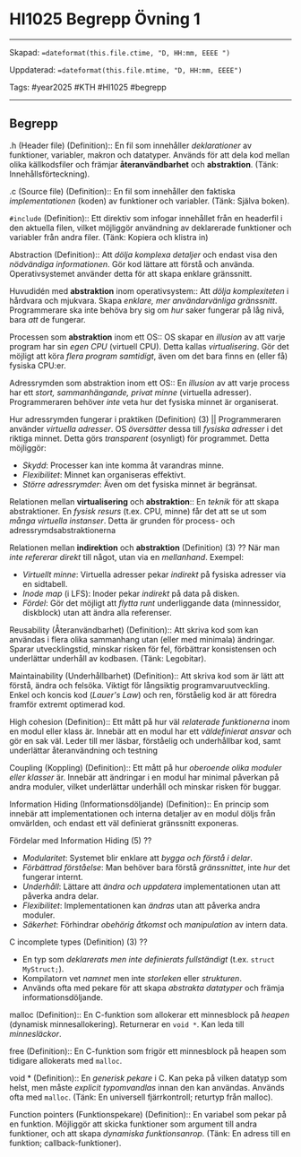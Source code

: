 # HI1025 Begrepp Övning 1

---

Skapad: `=dateformat(this.file.ctime, "D, HH:mm, EEEE ")`

Uppdaterad: `=dateformat(this.file.mtime, "D, HH:mm, EEEE")`

Tags: #year2025 #KTH #HI1025 #begrepp

---

## Begrepp

.h (Header file) (Definition):: En fil som innehåller *deklarationer* av funktioner, variabler, makron och datatyper. Används för att dela kod mellan olika källkodsfiler och främjar **återanvändbarhet** och **abstraktion**. (Tänk: Innehållsförteckning).
<!--SR:!2000-01-01,1,250!2025-03-25,3,250-->

.c (Source file) (Definition):: En fil som innehåller den faktiska *implementationen* (koden) av funktioner och variabler. (Tänk: Själva boken).

`#include` (Definition):: Ett direktiv som infogar innehållet från en headerfil i den aktuella filen, vilket möjliggör användning av deklarerade funktioner och variabler från andra filer. (Tänk: Kopiera och klistra in)
<!--SR:!2000-01-01,1,250!2025-03-25,3,250-->

Abstraction (Definition):: Att *dölja komplexa detaljer* och endast visa den *nödvändiga informationen*. Gör kod lättare att förstå och använda. Operativsystemet använder detta för att skapa enklare gränssnitt.

Huvudidén med **abstraktion** inom operativsystem:: Att *dölja komplexiteten* i hårdvara och mjukvara. Skapa *enklare, mer användarvänliga gränssnitt*. Programmerare ska inte behöva bry sig om *hur* saker fungerar på låg nivå, bara *att* de fungerar.

Processen som **abstraktion** inom ett OS:: OS skapar en *illusion* av att varje program har sin *egen CPU* (virtuell CPU). Detta kallas *virtualisering*. Gör det möjligt att köra *flera program samtidigt*, även om det bara finns en (eller få) fysiska CPU:er.

Adressrymden som abstraktion inom ett OS:: En *illusion* av att varje process har ett *stort, sammanhängande, privat minne* (virtuella adresser). Programmeraren behöver *inte* veta hur det fysiska minnet är organiserat.

Hur adressrymden fungerar i praktiken (Definition) (3)
||
Programmeraren använder *virtuella adresser*. OS *översätter* dessa till *fysiska adresser* i det riktiga minnet. Detta görs *transparent* (osynligt) för programmet. Detta möjliggör:
- *Skydd*: Processer kan inte komma åt varandras minne.
- *Flexibilitet*: Minnet kan organiseras effektivt.
- *Större adressrymder*: Även om det fysiska minnet är begränsat.

Relationen mellan **virtualisering** och **abstraktion**:: En *teknik* för att skapa abstraktioner. En *fysisk resurs* (t.ex. CPU, minne) får det att se ut som *många virtuella instanser*. Detta är grunden för process- och adressrymdsabstraktionerna

Relationen mellan **indirektion** och **abstraktion** (Definition) (3)
??
När man *inte refererar direkt* till något, utan via en *mellanhand*. Exempel:
- *Virtuellt minne*: Virtuella adresser pekar *indirekt* på fysiska adresser via en sidtabell.
- *Inode map* (i LFS): Inoder pekar *indirekt* på data på disken.
- *Fördel*: Gör det möjligt att *flytta runt* underliggande data (minnessidor, diskblock) utan att ändra alla referenser.

Reusability (Återanvändbarhet) (Definition):: Att skriva kod som kan användas i flera olika sammanhang utan (eller med minimala) ändringar. Sparar utvecklingstid, minskar risken för fel, förbättrar konsistensen och underlättar underhåll av kodbasen. (Tänk: Legobitar).

Maintainability (Underhållbarhet) (Definition):: Att skriva kod som är lätt att förstå, ändra och felsöka. Viktigt för långsiktig programvaruutveckling. Enkel och koncis kod (*Lauer's Law*) och ren, förståelig kod är att föredra framför extremt optimerad kod.
<!--SR:!2000-01-01,1,250!2025-03-25,3,250-->

High cohesion (Definition):: Ett mått på hur väl *relaterade funktionerna* inom en modul eller klass är. Innebär att en modul har ett *väldefinierat ansvar* och gör en sak väl. Leder till mer läsbar, förståelig och underhållbar kod, samt underlättar återanvändning och testning

Coupling (Koppling) (Definition):: Ett mått på hur *oberoende olika moduler eller klasser* är. Innebär att ändringar i en modul har minimal påverkan på andra moduler, vilket underlättar underhåll och minskar risken för buggar.
<!--SR:!2025-03-23,1,230!2025-03-25,2,248-->

Information Hiding (Informationsdöljande) (Definition):: En princip som innebär att implementationen och interna detaljer av en modul döljs från omvärlden, och endast ett väl definierat gränssnitt exponeras.

Fördelar med Information Hiding (5)
??
- *Modularitet*: Systemet blir enklare att *bygga och förstå i delar*.
- *Förbättrad förståelse*: Man behöver bara förstå *gränssnittet*, inte *hur* det fungerar internt.
- *Underhåll*: Lättare att *ändra och uppdatera* implementationen utan att påverka andra delar.
- *Flexibilitet*: Implementationen kan *ändras* utan att påverka andra moduler.
- *Säkerhet*: Förhindrar *obehörig åtkomst* och *manipulation* av intern data.

C incomplete types (Definition) (3)
??
- En typ som *deklarerats men inte definierats fullständigt* (t.ex. `struct MyStruct;`).
- Kompilatorn vet *namnet* men inte *storleken* eller *strukturen*.
- Används ofta med pekare för att skapa *abstrakta datatyper* och främja informationsdöljande.

malloc (Definition):: En C-funktion som allokerar ett minnesblock på *heapen* (dynamisk minnesallokering). Returnerar en `void *`. Kan leda till *minnesläckor*.

free (Definition):: En C-funktion som frigör ett minnesblock på heapen som tidigare allokerats med `malloc`.
<!--SR:!2000-01-01,1,250!2025-03-25,3,250-->

void * (Definition):: En *generisk pekare* i C. Kan peka på vilken datatyp som helst, men måste *explicit typomvandlas* innan den kan användas. Används ofta med `malloc`. (Tänk: En universell fjärrkontroll; returtyp från malloc).

Function pointers (Funktionspekare) (Definition):: En variabel som pekar på en funktion. Möjliggör att skicka funktioner som argument till andra funktioner, och att skapa *dynamiska funktionsanrop*. (Tänk: En adress till en funktion; callback-funktioner).
